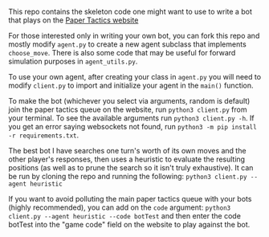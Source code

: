 This repo contains the skeleton code one might want to use to write a bot that plays on the [Paper Tactics website](https://www.paper-tactics.com/)

For those interested only in writing your own bot, you can fork this repo and mostly modify `agent.py` to create a new agent subclass that implements `choose_move`. There is also some code that may be useful for forward simulation purposes in `agent_utils.py`. 

To use your own agent, after creating your class in `agent.py` you will need to modify `client.py` to import and initialize your agent in the `main()` function. 

To make the bot (whichever you select via arguments, random is default) join the paper tactics queue on the website, run `python3 client.py` from your terminal. To see the available arguments run `python3 client.py -h`. If you get an error saying websockets not found, run `python3 -m pip install -r requirements.txt`.

The best bot I have searches one turn's worth of its own moves and the other player's responses, then uses a heuristic to evaluate the resulting positions (as well as to prune the search so it isn't truly exhaustive). It can be run by cloning the repo and running the following:
`python3 client.py --agent heuristic`

If you want to avoid polluting the main paper tactics queue with your bots (highly recommended), you can add on the `code` argument:
`python3 client.py --agent heuristic --code botTest`
and then enter the code botTest into the "game code" field on the website to play against the bot.

